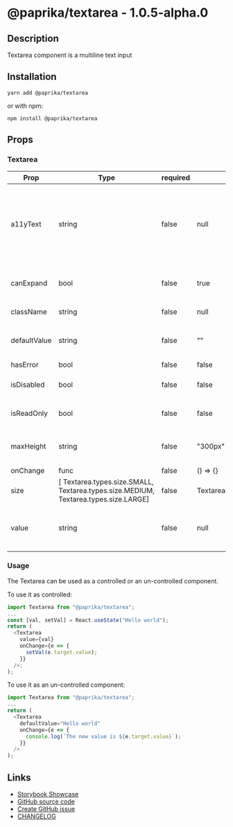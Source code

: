 <!-- start: Autogenerated - do not modify -->

# @paprika/textarea - 1.0.5-alpha.0

## Description

Textarea component is a multiline text input

## Installation

```
yarn add @paprika/textarea
```

or with npm:

```
npm install @paprika/textarea
```

## Props

### Textarea

| Prop         | Type                                                                                | required | default                    | Description                                                                                         |
| ------------ | ----------------------------------------------------------------------------------- | -------- | -------------------------- | --------------------------------------------------------------------------------------------------- |
| a11yText     | string                                                                              | false    | null                       | Descriptive a11y text for assistive technologies. By default, text from children node will be used. |
| canExpand    | bool                                                                                | false    | true                       | Indicate if the textarea is expandable                                                              |
| className    | string                                                                              | false    | null                       | Sets class name                                                                                     |
| defaultValue | string                                                                              | false    | ""                         | Do not use in conjunction with value prop                                                           |
| hasError     | bool                                                                                | false    | false                      |                                                                                                     |
| isDisabled   | bool                                                                                | false    | false                      | If the textarea is disabled                                                                         |
| isReadOnly   | bool                                                                                | false    | false                      | If the textarea is read-only                                                                        |
| maxHeight    | string                                                                              | false    | "300px"                    | Indicates the maximum height of the textarea                                                        |
| onChange     | func                                                                                | false    | () => {}                   |                                                                                                     |
| size         | [ Textarea.types.size.SMALL, Textarea.types.size.MEDIUM, Textarea.types.size.LARGE] | false    | Textarea.types.size.MEDIUM |                                                                                                     |
| value        | string                                                                              | false    | null                       | Do not use in conjunction with defaultValue prop                                                    |

<!-- end: Autogenerated - do not modify -->
<!-- content -->

### Usage

The Textarea can be used as a controlled or an un-controlled component.

To use it as controlled:

```js
import Textarea from "@paprika/textarea";
...
const [val, setVal] = React.useState("Hello world");
return (
  <Textarea
    value={val}
    onChange={e => {
      setVal(e.target.value);
    }}
  />;
);
```

To use it as an un-controlled component:

```js
import Textarea from "@paprika/textarea";
...
return (
  <Textarea
    defaultValue="Hello world"
    onChange={e => {
      console.log(`The new value is ${e.target.value}`);
    }}
  />
);
```

<!-- eoContent -->

## Links

- [Storybook Showcase](https://paprika.highbond.com/?path=/story/forms-textarea--showcase)
- [GitHub source code](https://github.com/acl-services/paprika/tree/master/packages/Textarea/src)
- [Create GitHub issue](https://github.com/acl-services/paprika/issues/new?label=[]&title=@paprika/textarea%20[help]:%20your%20short%20description&body=%0A%23%20Help%20wanted%0A%0A%23%23%20Please%20write%20your%20question.%0A*A%20clear%20and%20concise%20description%20of%20what%20the%20question%20is*%0A%0A%23%23%20Additional%20context%0A*Add%20any%20other%20context%20or%20screenshots%20about%20your%20question%20here.*%0A)
- [CHANGELOG](https://github.com/acl-services/paprika/tree/master/packages/Textarea/CHANGELOG.md)
